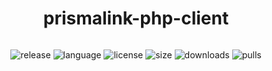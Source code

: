 <h1 align="center">prismalink-php-client</h1>
<h6 align="center"></h6>

<p align="center">
  <img src="https://img.shields.io/github/v/release/ZerosDev/prismalink-php-client?include_prereleases" alt="release"/>
  <img src="https://img.shields.io/github/languages/top/ZerosDev/prismalink-php-client" alt="language"/>
  <img src="https://img.shields.io/github/license/ZerosDev/prismalink-php-client" alt="license"/>
  <img src="https://img.shields.io/github/languages/code-size/ZerosDev/prismalink-php-client" alt="size"/>
  <img src="https://img.shields.io/github/downloads/ZerosDev/prismalink-php-client/total" alt="downloads"/>
  <img src="https://img.shields.io/badge/PRs-welcome-brightgreen.svg" alt="pulls"/>
</p>
